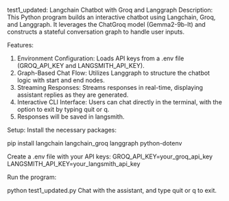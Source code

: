 test1_updated: Langchain Chatbot with Groq and Langgraph
Description:
This Python program builds an interactive chatbot using Langchain, Groq, and Langgraph. It leverages the ChatGroq model (Gemma2-9b-It) and constructs a stateful conversation graph to handle user inputs. 

Features:
1. Environment Configuration: Loads API keys from a .env file (GROQ_API_KEY and LANGSMITH_API_KEY).
2. Graph-Based Chat Flow: Utilizes Langgraph to structure the chatbot logic with start and end nodes.
3. Streaming Responses: Streams responses in real-time, displaying assistant replies as they are generated.
4. Interactive CLI Interface: Users can chat directly in the terminal, with the option to exit by typing quit or q.
5. Responses will be saved in langsmith. 

Setup:
Install the necessary packages:


pip install langchain langchain_groq langgraph python-dotenv

Create a .env file with your API keys:
GROQ_API_KEY=your_groq_api_key  
LANGSMITH_API_KEY=your_langsmith_api_key

Run the program:

python test1_updated.py
Chat with the assistant, and type quit or q to exit.
